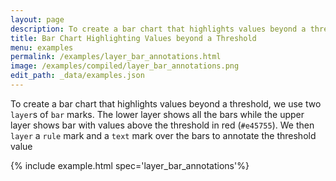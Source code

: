 ```yaml
---
layout: page
description: To create a bar chart that highlights values beyond a threshold, we use two `layer`s of `bar` marks. The lower layer shows all the bars while the upper layer shows bar with values above the threshold in red (`#e45755`).  We then `layer` a `rule` mark and a `text` mark over the bars to annotate the threshold value
title: Bar Chart Highlighting Values beyond a Threshold
menu: examples
permalink: /examples/layer_bar_annotations.html
image: /examples/compiled/layer_bar_annotations.png
edit_path: _data/examples.json
---
```


To create a bar chart that highlights values beyond a threshold, we use two `layer`s of `bar` marks. The lower layer shows all the bars while the upper layer shows bar with values above the threshold in red (`#e45755`).  We then `layer` a `rule` mark and a `text` mark over the bars to annotate the threshold value

{% include example.html spec='layer_bar_annotations'%}
